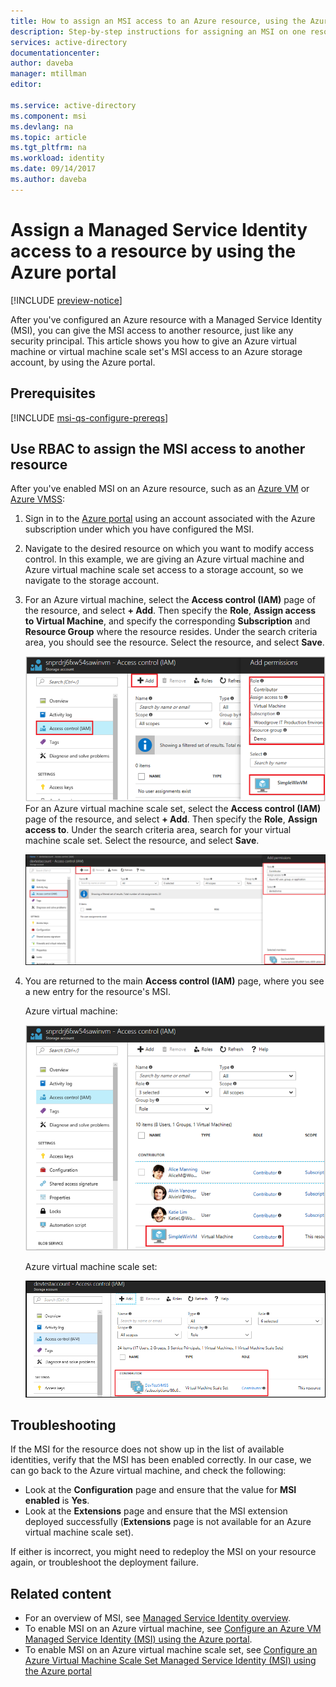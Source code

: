 ```yaml
---
title: How to assign an MSI access to an Azure resource, using the Azure portal
description: Step-by-step instructions for assigning an MSI on one resource access to another resource, by using the Azure portal.
services: active-directory
documentationcenter: 
author: daveba
manager: mtillman
editor: 

ms.service: active-directory
ms.component: msi
ms.devlang: na
ms.topic: article
ms.tgt_pltfrm: na
ms.workload: identity
ms.date: 09/14/2017
ms.author: daveba
---
```


# Assign a Managed Service Identity access to a resource by using the Azure portal

[!INCLUDE [preview-notice](../../../includes/active-directory-msi-preview-notice.md)]

After you've configured an Azure resource with a Managed Service Identity (MSI), you can give the MSI access to another resource, just like any security principal. This article shows you how to give an Azure virtual machine or virtual machine scale set's MSI access to an Azure storage account, by using the Azure portal.

## Prerequisites

[!INCLUDE [msi-qs-configure-prereqs](../../../includes/active-directory-msi-qs-configure-prereqs.md)]

## Use RBAC to assign the MSI access to another resource

After you've enabled MSI on an Azure resource, such as an [Azure VM](qs-configure-portal-windows-vm.md) or [Azure VMSS](qs-configure-portal-windows-vmss.md):

1. Sign in to the [Azure portal](https://portal.azure.com) using an account associated with the Azure subscription under which you have configured the MSI.

2. Navigate to the desired resource on which you want to modify access control. In this example, we are giving an Azure virtual machine and Azure virtual machine scale set access to a storage account, so we navigate to the storage account.

3. For an Azure virtual machine, select the **Access control (IAM)** page of the resource, and select **+ Add**. Then specify the **Role**, **Assign access to Virtual Machine**, and specify the corresponding **Subscription** and **Resource Group** where the resource resides. Under the search criteria area, you should see the resource. Select the resource, and select **Save**. 

   ![Access control (IAM) screenshot](./media/msi-howto-assign-access-portal/assign-access-control-iam-blade-before.png)  
   For an Azure virtual machine scale set, select the **Access control (IAM)** page of the resource, and select **+ Add**. Then specify the **Role**, **Assign access to**. Under the search criteria area, search for  your virtual machine scale set. Select the resource, and select **Save**.
   
   ![Access control (IAM) screenshot](./media/msi-howto-assign-access-vmss-portal/assign-access-control-vmss-iam-blade-before.png)  

4. You are returned to the main **Access control (IAM)** page, where you see a new entry for the resource's MSI.

    Azure virtual machine:

   ![Access control (IAM) screenshot](./media/msi-howto-assign-access-portal/assign-access-control-iam-blade-after.png)

    Azure virtual machine scale set:

    ![Access control (IAM) screenshot](./media/msi-howto-assign-access-vmss-portal/assign-access-control-vmss-iam-blade-after.png)

## Troubleshooting

If the MSI for the resource does not show up in the list of available identities, verify that the MSI has been enabled correctly. In our case, we can go back to the Azure virtual machine, and check the following:

- Look at the **Configuration** page and ensure that the value for **MSI enabled** is **Yes**.
- Look at the **Extensions** page and ensure that the MSI extension deployed successfully (**Extensions** page is not available for an Azure virtual machine scale set).

If either is incorrect, you might need to redeploy the MSI on your resource again, or troubleshoot the deployment failure.

## Related content

- For an overview of MSI, see [Managed Service Identity overview](overview.md).
- To enable MSI on an Azure virtual machine, see [Configure an Azure VM Managed Service Identity (MSI) using the Azure portal](qs-configure-portal-windows-vm.md).
- To enable MSI on an Azure virtual machine scale set, see [Configure an Azure Virtual Machine Scale Set Managed Service Identity (MSI) using the Azure portal](qs-configure-portal-windows-vmss.md)



